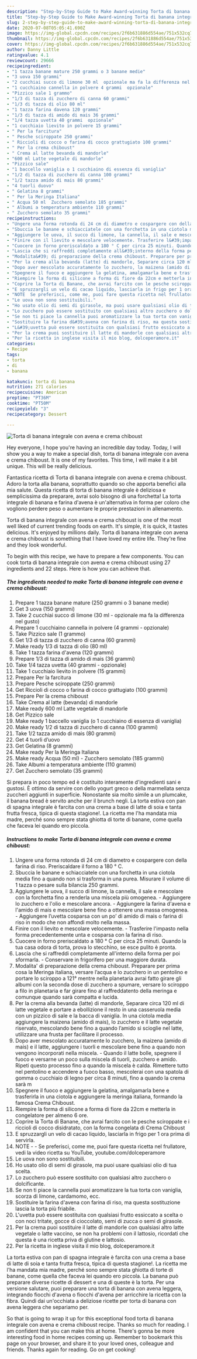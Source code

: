 ```yaml
---
description: "Step-by-Step Guide to Make Award-winning Torta di banana integrale con avena e crema chiboust"
title: "Step-by-Step Guide to Make Award-winning Torta di banana integrale con avena e crema chiboust"
slug: 2-step-by-step-guide-to-make-award-winning-torta-di-banana-integrale-con-avena-e-crema-chiboust
date: 2020-07-08T05:05:41.690Z
image: https://img-global.cpcdn.com/recipes/2f6b631886d554ae/751x532cq70/torta-di-banana-integrale-con-avena-e-crema-chiboust-recipe-main-photo.jpg
thumbnail: https://img-global.cpcdn.com/recipes/2f6b631886d554ae/751x532cq70/torta-di-banana-integrale-con-avena-e-crema-chiboust-recipe-main-photo.jpg
cover: https://img-global.cpcdn.com/recipes/2f6b631886d554ae/751x532cq70/torta-di-banana-integrale-con-avena-e-crema-chiboust-recipe-main-photo.jpg
author: Danny Little
ratingvalue: 4.1
reviewcount: 29666
recipeingredient:
- "1 tazza banane mature 250 grammi o 3 banane medie"
- "3 uova 150 grammi"
- "2 cucchiai succo di limone 30 ml  opzionale ma fa la differenza nel gusto"
- "1 cucchiaino cannella in polvere 4 grammi  opzionale"
- "Pizzico sale 1 grammo"
- "1/3 di tazza di zucchero di canna 60 grammi"
- "1/3 di tazza di olio 80 ml"
- "1 tazza farina davena 120 grammi"
- "1/3 di tazza di amido di mais 36 grammi"
- "1/4 tazza uvetta 40 grammi  opzionale"
- "1 cucchiaio lievito in polvere 15 grammi"
- " Per la farcitura"
- " Pesche sciroppate 250 grammi"
- " Riccioli di cocco o farina di cocco grattugiato 100 grammi"
- " Per la crema chiboust"
- " Crema al latte bevanda di mandorle"
- "600 ml Latte vegetale di mandorle"
- "Pizzico sale"
- "1 baccello vaniglia o 1 cucchiaino di essenza di vaniglia"
- "1/2 di tazza di zucchero di canna 100 grammi"
- "1/2 tazza amido di mais 80 grammi"
- "4 tuorli duovo"
- " Gelatina 8 grammi"
- " Per la Meringa Italiana"
- " Acqua 50 ml  Zucchero semolato 185 grammi"
- " Albumi a temperatura ambiente 110 grammi"
- " Zucchero semolato 35 grammi"
recipeinstructions:
- "Ungere una forma rotonda di 24 cm di diametro e cospargere con della farina di riso. Preriscaldare il forno a 180 ° C."
- "Sbuccia le banane e schiacciatele con una forchetta in una ciotola media fino a quando non si trasforma in una purea. Misurare il volume di 1 tazza o pesare sulla bilancia 250 grammi."
- "Aggiungere le uova, il succo di limone, la cannella, il sale e mescolare con la forchetta fino a renderla una miscela più omogenea. Aggiungere lo zucchero e l&#39;olio e mescolare ancora. Aggiungere la farina d&#39;avena e l&#39;amido di mais e mescolare bene fino a ottenere una massa omogenea. Aggiungere l’uvetta cosparsa con un po’ di amido di mais o farina di riso in modo che non affondi molto nella massa."
- "Finire con il lievito e mescolare velocemente. Trasferire l&#39;impasto nella forma precedentemente unta e cosparsa con la farina di riso."
- "Cuocere in forno preriscaldato a 180 ° C per circa 25 minuti. Quando la tua casa odora di torta, prova lo stecchino, se esce pulito è pronta."
- "Lascia che si raffreddi completamente all&#39;interno della forma per poi sformarla. Conservare in frigorifero per una maggiore durata."
- "Modalita&#39; di preparazione della crema chiboust. Preparare per prima cosa la Meringa italiana, versare l’acqua e lo zucchero in un pentolino e portare lo sciroppo a 121° mentre nella planetaria avrai fatto girare gli albumi con la seconda dose di zucchero a spumare, versare lo sciroppo a filo in planetaria e far girare fino al raffreddatento della meringa e comunque quando sarà compatta e lucida."
- "Per la crema alla bevanda (latte) di mandorle, Separare circa 120 ml di latte vegetale e portare a ebollizione il resto in una casseruola media con un pizzico di sale e la bacca di vaniglia. In una ciotola media aggiungere la maizena (amido di mais), lo zucchero e il latte vegetale riservato, mescolando bene fino a quando l’amido si scioglie nel latte, utilizzare una frusta per facilitare il processo."
- "Dopo aver mescolato accuratamente lo zucchero, la maizena (amido di mais) e il latte, aggiungere i tuorli e mescolare bene fino a quando non vengono incorporati nella miscela. Quando il latte bolle, spegnere il fuoco e versarne un poco sulla miscela di tuorli, zucchero e amido. Ripeti questo processo fino a quando la miscela è calda. Rimettere tutto nel pentolino e accendere a fuoco basso, mescolerai con una spatola di gomma o cucchiaio di legno per circa 8 minuti, fino a quando la crema sarà m"
- "Spegnere il fuoco e aggiungere la gelatina, amalgamarla bene e trasferirla in una ciotola e aggiungere la meringa italiana, formando la famosa Crema Chiboust."
- "Riempire la forma di silicone a forma di fiore da 22cm e metterla in congelatore per almeno 6 ore."
- "Coprire la Torta di Banane, che avrai farcito con le pesche sciroppate e i riccioli di cocco disidratato, con la forma congelata di Crema Chiboust"
- "E spruzzargli un velo di cacao liquido, lasciarla in frigo per 1 ora prima di servirla."
- "NOTE  Se preferisci, come me, puoi fare questa ricetta nel frullatore, vedi la video ricetta su YouTube, youtube.com/dolceperamore"
- "Le uova non sono sostituibili."
- "Ho usato olio di semi di girasole, ma puoi usare qualsiasi olio di tua scelta."
- "Lo zucchero può essere sostituito con qualsiasi altro zucchero o dolcificante."
- "Se non ti piace la cannella puoi aromatizzare la tua torta con vaniglia, scorza di limone, cardamomo, ecc."
- "Sostituire la farina d&#39;avena con farina di riso, ma questa sostituzione lascia la torta più friabile."
- "L&#39;uvetta può essere sostituita con qualsiasi frutto essiccato a scelta o con noci tritate, gocce di cioccolato, semi di zucca o semi di girasole."
- "Per la crema puoi sostituire il latte di mandorle con qualsiasi altro latte vegetale o latte vaccino, se non ha problemi con il lattosio, ricordati che questa è una ricetta priva di glutine e lattosio."
- "Per la ricetta in inglese visita il mio blog, dolceperamore.it"
categories:
- Recipe
tags:
- torta
- di
- banana

katakunci: torta di banana 
nutrition: 271 calories
recipecuisine: American
preptime: "PT36M"
cooktime: "PT50M"
recipeyield: "3"
recipecategory: Dessert

---
```



![Torta di banana integrale con avena e crema chiboust](https://img-global.cpcdn.com/recipes/2f6b631886d554ae/751x532cq70/torta-di-banana-integrale-con-avena-e-crema-chiboust-recipe-main-photo.jpg)

Hey everyone, I hope you're having an incredible day today. Today, I will show you a way to make a special dish, torta di banana integrale con avena e crema chiboust. It is one of my favorites. This time, I will make it a bit unique. This will be really delicious.

Fantastica ricetta di Torta di banana integrale con avena e crema chiboust. Adoro la torta alla banana, soprattutto quando so che apporta benefici alla mia salute. Questa ricetta di torta di banana integrale è deliziosa e semplicissima da preparare, avrai solo bisogno di una forchetta! La torta integrale di banana e farina d&#39;avena è un&#39;alternativa in forma per coloro che vogliono perdere peso o aumentare le proprie prestazioni in allenamento.

Torta di banana integrale con avena e crema chiboust is one of the most well liked of current trending foods on earth. It's simple, it is quick, it tastes delicious. It's enjoyed by millions daily. Torta di banana integrale con avena e crema chiboust is something that I have loved my entire life. They're fine and they look wonderful.


To begin with this recipe, we have to prepare a few components. You can cook torta di banana integrale con avena e crema chiboust using 27 ingredients and 22 steps. Here is how you can achieve that.

<!--inarticleads1-->

##### The ingredients needed to make Torta di banana integrale con avena e crema chiboust:

1. Prepare 1 tazza banane mature (250 grammi o 3 banane medie)
1. Get 3 uova (150 grammi)
1. Take 2 cucchiai succo di limone (30 ml - opzionale ma fa la differenza nel gusto)
1. Prepare 1 cucchiaino cannella in polvere (4 grammi - opzionale)
1. Take Pizzico sale (1 grammo)
1. Get 1/3 di tazza di zucchero di canna (60 grammi)
1. Make ready 1/3 di tazza di olio (80 ml)
1. Take 1 tazza farina d&#39;avena (120 grammi)
1. Prepare 1/3 di tazza di amido di mais (36 grammi)
1. Take 1/4 tazza uvetta (40 grammi - opzionale)
1. Take 1 cucchiaio lievito in polvere (15 grammi)
1. Prepare  Per la farcitura
1. Prepare  Pesche sciroppate (250 grammi)
1. Get  Riccioli di cocco o farina di cocco grattugiato (100 grammi)
1. Prepare  Per la crema chiboust
1. Take  Crema al latte (bevanda) di mandorle
1. Make ready 600 ml Latte vegetale di mandorle
1. Get Pizzico sale
1. Make ready 1 baccello vaniglia (o 1 cucchiaino di essenza di vaniglia)
1. Make ready 1/2 di tazza di zucchero di canna (100 grammi)
1. Take 1/2 tazza amido di mais (80 grammi)
1. Get 4 tuorli d’uovo
1. Get  Gelatina (8 grammi)
1. Make ready  Per la Meringa Italiana
1. Make ready  Acqua (50 ml) - Zucchero semolato (185 grammi)
1. Take  Albumi a temperatura ambiente (110 grammi)
1. Get  Zucchero semolato (35 grammi)


Si prepara in poco tempo ed è costituito interamente d&#39;ingredienti sani e gustosi. È ottimo da servire con dello yogurt greco o della marmellata senza zuccheri aggiunti in superficie. Nonostante sia molto simile a un plumcake, il banana bread è servito anche per il brunch negli. La torta estiva con pan di spagna integrale è farcita con una crema a base di latte di soia e tanta frutta fresca, tipica di questa stagione!. La ricetta me l&#39;ha mandata mia madre, perché sono sempre stata ghiotta di torte di banane, come quella che faceva lei quando ero piccola. 

<!--inarticleads2-->

##### Instructions to make Torta di banana integrale con avena e crema chiboust:

1. Ungere una forma rotonda di 24 cm di diametro e cospargere con della farina di riso. Preriscaldare il forno a 180 ° C.
1. Sbuccia le banane e schiacciatele con una forchetta in una ciotola media fino a quando non si trasforma in una purea. Misurare il volume di 1 tazza o pesare sulla bilancia 250 grammi.
1. Aggiungere le uova, il succo di limone, la cannella, il sale e mescolare con la forchetta fino a renderla una miscela più omogenea. - Aggiungere lo zucchero e l&#39;olio e mescolare ancora. - Aggiungere la farina d&#39;avena e l&#39;amido di mais e mescolare bene fino a ottenere una massa omogenea. - Aggiungere l’uvetta cosparsa con un po’ di amido di mais o farina di riso in modo che non affondi molto nella massa.
1. Finire con il lievito e mescolare velocemente. - Trasferire l&#39;impasto nella forma precedentemente unta e cosparsa con la farina di riso.
1. Cuocere in forno preriscaldato a 180 ° C per circa 25 minuti. Quando la tua casa odora di torta, prova lo stecchino, se esce pulito è pronta.
1. Lascia che si raffreddi completamente all&#39;interno della forma per poi sformarla. - Conservare in frigorifero per una maggiore durata.
1. Modalita&#39; di preparazione della crema chiboust. Preparare per prima cosa la Meringa italiana, versare l’acqua e lo zucchero in un pentolino e portare lo sciroppo a 121° mentre nella planetaria avrai fatto girare gli albumi con la seconda dose di zucchero a spumare, versare lo sciroppo a filo in planetaria e far girare fino al raffreddatento della meringa e comunque quando sarà compatta e lucida.
1. Per la crema alla bevanda (latte) di mandorle, Separare circa 120 ml di latte vegetale e portare a ebollizione il resto in una casseruola media con un pizzico di sale e la bacca di vaniglia. In una ciotola media aggiungere la maizena (amido di mais), lo zucchero e il latte vegetale riservato, mescolando bene fino a quando l’amido si scioglie nel latte, utilizzare una frusta per facilitare il processo.
1. Dopo aver mescolato accuratamente lo zucchero, la maizena (amido di mais) e il latte, aggiungere i tuorli e mescolare bene fino a quando non vengono incorporati nella miscela. - Quando il latte bolle, spegnere il fuoco e versarne un poco sulla miscela di tuorli, zucchero e amido. Ripeti questo processo fino a quando la miscela è calda. Rimettere tutto nel pentolino e accendere a fuoco basso, mescolerai con una spatola di gomma o cucchiaio di legno per circa 8 minuti, fino a quando la crema sarà m
1. Spegnere il fuoco e aggiungere la gelatina, amalgamarla bene e trasferirla in una ciotola e aggiungere la meringa italiana, formando la famosa Crema Chiboust.
1. Riempire la forma di silicone a forma di fiore da 22cm e metterla in congelatore per almeno 6 ore.
1. Coprire la Torta di Banane, che avrai farcito con le pesche sciroppate e i riccioli di cocco disidratato, con la forma congelata di Crema Chiboust
1. E spruzzargli un velo di cacao liquido, lasciarla in frigo per 1 ora prima di servirla.
1. NOTE -  - Se preferisci, come me, puoi fare questa ricetta nel frullatore, vedi la video ricetta su YouTube, youtube.com/dolceperamore
1. Le uova non sono sostituibili.
1. Ho usato olio di semi di girasole, ma puoi usare qualsiasi olio di tua scelta.
1. Lo zucchero può essere sostituito con qualsiasi altro zucchero o dolcificante.
1. Se non ti piace la cannella puoi aromatizzare la tua torta con vaniglia, scorza di limone, cardamomo, ecc.
1. Sostituire la farina d&#39;avena con farina di riso, ma questa sostituzione lascia la torta più friabile.
1. L&#39;uvetta può essere sostituita con qualsiasi frutto essiccato a scelta o con noci tritate, gocce di cioccolato, semi di zucca o semi di girasole.
1. Per la crema puoi sostituire il latte di mandorle con qualsiasi altro latte vegetale o latte vaccino, se non ha problemi con il lattosio, ricordati che questa è una ricetta priva di glutine e lattosio.
1. Per la ricetta in inglese visita il mio blog, dolceperamore.it


La torta estiva con pan di spagna integrale è farcita con una crema a base di latte di soia e tanta frutta fresca, tipica di questa stagione!. La ricetta me l&#39;ha mandata mia madre, perché sono sempre stata ghiotta di torte di banane, come quella che faceva lei quando ero piccola. La banana può preparare diverse ricette di dessert e una di queste è la torta. Per una versione salutare, puoi preparare una torta di banana con avena leggera, integrando fiocchi d&#39;avena o fiocchi d&#39;avena per arricchire la ricetta con la fibra. Quindi dai un&#39;occhiata a deliziose ricette per torta di banana con avena leggera che separiamo per. 

So that is going to wrap it up for this exceptional food torta di banana integrale con avena e crema chiboust recipe. Thanks so much for reading. I am confident that you can make this at home. There's gonna be more interesting food in home recipes coming up. Remember to bookmark this page on your browser, and share it to your loved ones, colleague and friends. Thanks again for reading. Go on get cooking!
